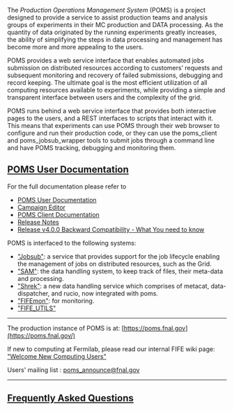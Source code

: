 

The *Production Operations Management System* (POMS) is a project designed to provide  a service to assist production teams and analysis groups of experiments in their MC production and DATA processing. As the quantity of data originated by the running experiments greatly increases, the ability of simplifying the steps in data processing and management has become more and more appealing to the users.

POMS provides a web service interface that enables automated jobs submission on distributed resources according to customers’ requests and subsequent monitoring and recovery of failed submissions, debugging and record keeping.
The ultimate goal is the most efficient utilization of all computing resources available to experiments, while providing a simple and transparent interface between users and the complexity of the grid.

POMS runs behind a web service interface that provides both interactive pages to the users, and a REST interfaces to scripts that interact with it. This means that experiments can use POMS through their web browser to configure and run their production code, or they can use the poms_client and poms_jobsub_wrapper tools to submit jobs through a command line and have POMS tracking, debugging and monitoring them.





## [POMS User Documentation](https://github.com/fermitools/poms/wiki/user-documentation)

For the full documentation please refer to

* [POMS User Documentation](https://github.com/fermitools/poms/wiki/user-documentation)
* [Campaign Editor](https://github.com/fermitools/poms/wiki/gui-workflow-editor-user-guide)
* [POMS Client Documentation](https://github.com/fermitools/poms/wiki/client-documentation)
* [Release Notes](https://github.com/fermitools/poms/wiki/release-notes)
* [Release v4.0.0 Backward Compatibility - What You need to know](https://github.com/fermitools/poms/wiki/backwards-compatibility)

POMS is interfaced to the following systems:

* ["Jobsub"](https://cdcvs.fnal.gov/redmine/projects/jobsub/wiki): a service that provides support for the job lifecycle enabling the management of jobs on distributed resources, such as the Grid.
* ["SAM"](https://cdcvs.fnal.gov/redmine/projects/sam/wiki/User-Guide-for-SAM): the data handling system, to keep track of files, their meta-data and processing. 
* ["Shrek"](https://github.com/fermitools/poms/wiki/Data-Dispatcher): a new data handling service which comprises of metacat, data-dispatcher, and rucio, now integrated with poms. 
* ["FIFEmon"](https://landscape.fnal.gov/monitor): for monitoring.
* ["FIFE_UTILS"](https://cdcvs.fnal.gov/redmine/projects/fife-utils/wiki)

----

The production instance of POMS is at: [https://poms.fnal.gov](https://poms.fnal.gov/)

If new to computing at Fermilab, please read our internal FIFE wiki page: ["Welcome New Computing Users"](**https://cdcvs.fnal.gov/redmine/projects/fife/wiki/Welcome-New-Computing-Users**)

Users' mailing list : poms_announce@fnal.gov

----


## [Frequently Asked Questions](https://github.com/fermitools/poms/wiki/frequently-asked-questions)
 

